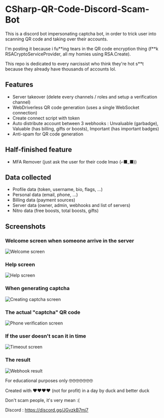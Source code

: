 # CSharp-QR-Code-Discord-Scam-Bot
This is a discord bot impersonating captcha bot, in order to trick user into scanning QR code and taking over their accounts.

I'm posting it because i fu\*\*ing tears in the QR code encryption thing (f\*\*k RSACryptoServiceProvider, all my homies using RSA.Create).

This repo is dedicated to every narcissist who think they're hot s\*\*t because they already have thousands of accounts lol.

## Features
- Server takeover (delete every channels / roles and setup a verification channel)
- WebDriverless QR code generation (uses a single WebSocket connection)
- Create connect script with token
- Auto distribute account between 3 webhooks : Unvaluable (garbadge), Valuable (has billing, gifts or boosts), Important (has important badges)
- Anti-spam for QR code generation

## Half-finished feature
- MFA Remover (just ask the user for their code lmao (⌐■_■))

## Data collected
- Profile data (token, username, bio, flags, ...)
- Personal data (email, phone, ...)
- Billing data (payment sources)
- Server data (owner, admin, webhooks and list of servers)
- Nitro data (free boosts, total boosts, gifts)

## Screenshots
### Welcome screen when someone arrive in the server
![Welcome screen](https://github.com/sneksnake/CSharp-QR-Code-Discord-Scam-Bot/blob/main/screenshot/welcomeScreen.png)
### Help screen
![Help screen](https://github.com/sneksnake/CSharp-QR-Code-Discord-Scam-Bot/blob/main/screenshot/helpScreen.png)
### When generating captcha
![Creating captcha screen](https://github.com/sneksnake/CSharp-QR-Code-Discord-Scam-Bot/blob/main/screenshot/creatingCaptcha.png)
### The actual "captcha" QR code
![Phone verification screen](https://github.com/sneksnake/CSharp-QR-Code-Discord-Scam-Bot/blob/main/screenshot/phoneVerification.png)
### If the user doesn't scan it in time
![Timeout screen](https://github.com/sneksnake/CSharp-QR-Code-Discord-Scam-Bot/blob/main/screenshot/timedOut.png)
### The result
![Webhook result](https://github.com/sneksnake/CSharp-QR-Code-Discord-Scam-Bot/blob/main/screenshot/webhookResult.png)


For educational purposes only 🤓🤓🤓🤓🤓🤓🤓

Created with ❤️❤️❤️❤️ (not for profit) in a day by duck and better duck

Don't scam people, it's very mean :(

Discord : https://discord.gg/JGvzkB7mj7
